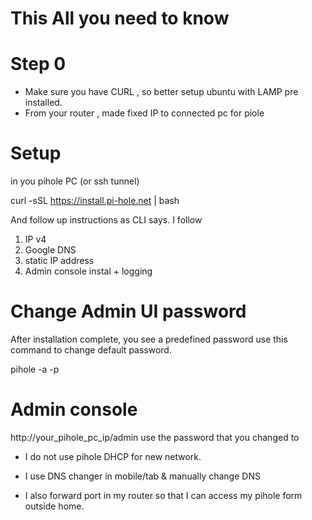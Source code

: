 
# This All you need to know 

# Step 0
- Make sure you have CURL , so better setup ubuntu with LAMP pre installed. 
- From your router , made fixed IP to connected pc for piole

# Setup
in you pihole PC (or ssh tunnel) 

curl -sSL https://install.pi-hole.net | bash

And follow up instructions as CLI says. I follow 
1. IP v4
2. Google DNS 
3. static IP address 
4. Admin console instal + logging 

# Change Admin UI password 
After installation complete, you see a predefined password 
use this command to change default password. 

pihole -a -p

# Admin console 
http://your_pihole_pc_ip/admin
use the password that you changed to 

 - I do not use pihole DHCP for new network. 

 - I use DNS changer in mobile/tab & manually change DNS 
 
  - I also forward port in my router so that I can access my pihole form outside home. 
